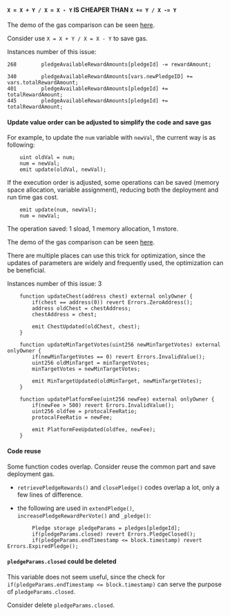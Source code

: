 
#### `X = X + Y / X = X - Y` IS CHEAPER THAN `X += Y / X -= Y`

The demo of the gas comparison can be seen [here](https://github.com/141345/gas_demo/blob/main/gas_compare.sol).

Consider use `X = X + Y / X = X - Y` to save gas.

Instances number of this issue: 
```solidity
268        pledgeAvailableRewardAmounts[pledgeId] -= rewardAmount;

340        pledgeAvailableRewardAmounts[vars.newPledgeID] += vars.totalRewardAmount;
401        pledgeAvailableRewardAmounts[pledgeId] += totalRewardAmount;
445        pledgeAvailableRewardAmounts[pledgeId] += totalRewardAmount;
```


#### Update value order can be adjusted to simplify the code and save gas

For example, to update the `num` variable with `newVal`, the current way is as following:

```solidity
    uint oldVal = num;
    num = newVal;
    emit update(oldVal, newVal);
```

If the execution order is adjusted, some operations can be saved (memory space allocation, variable assignment), reducing both the deployment and run time gas cost.

```solidity
    emit update(num, newVal);
    num = newVal;
```

The operation saved: 1 sload, 1 memory allocation, 1 mstore.

The demo of the gas comparison can be seen [here](https://github.com/141345/gas_demo/blob/main/oldnew.sol).


There are multiple places can use this trick for optimization, since the updates of parameters are widely and frequently used, the optimization can be beneficial.

Instances number of this issue: 3
```solidity
    function updateChest(address chest) external onlyOwner {
        if(chest == address(0)) revert Errors.ZeroAddress();
        address oldChest = chestAddress;
        chestAddress = chest;

        emit ChestUpdated(oldChest, chest);
    }

    function updateMinTargetVotes(uint256 newMinTargetVotes) external onlyOwner {
        if(newMinTargetVotes == 0) revert Errors.InvalidValue();
        uint256 oldMinTarget = minTargetVotes;
        minTargetVotes = newMinTargetVotes;

        emit MinTargetUpdated(oldMinTarget, newMinTargetVotes);
    }

    function updatePlatformFee(uint256 newFee) external onlyOwner {
        if(newFee > 500) revert Errors.InvalidValue();
        uint256 oldfee = protocalFeeRatio;
        protocalFeeRatio = newFee;

        emit PlatformFeeUpdated(oldfee, newFee);
    }
```



#### Code reuse

Some function codes overlap.
Consider reuse the common part and save deployment gas.

- `retrievePledgeRewards()` and `closePledge()` codes overlap a lot, only a few lines of difference.

- the following are used in `extendPledge()`, `increasePledgeRewardPerVote()` and `_pledge()`:
```solidity
        Pledge storage pledgeParams = pledges[pledgeId];
        if(pledgeParams.closed) revert Errors.PledgeClosed();
        if(pledgeParams.endTimestamp <= block.timestamp) revert Errors.ExpiredPledge();
```


#### `pledgeParams.closed` could be deleted

This variable does not seem useful, since the check for `if(pledgeParams.endTimestamp <= block.timestamp)` can serve the purpose of `pledgeParams.closed`.

Consider delete `pledgeParams.closed`.


